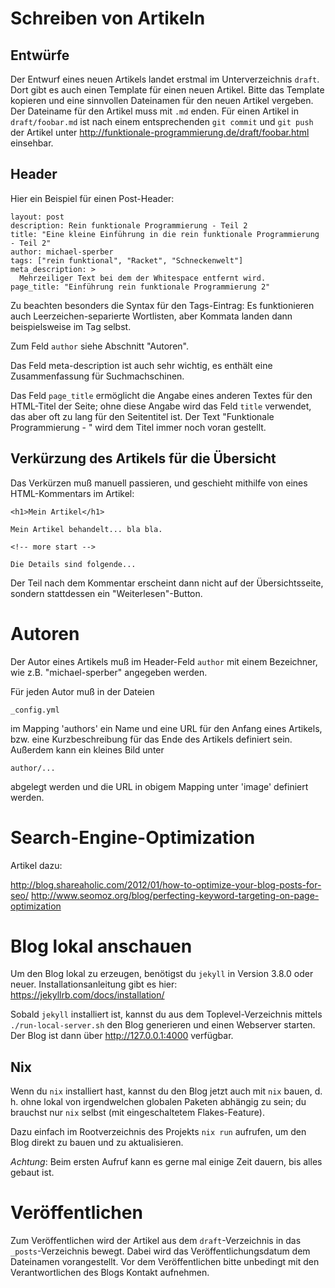 # Schreiben von Artikeln

## Entwürfe

Der Entwurf eines neuen Artikels landet erstmal im Unterverzeichnis
`draft`. Dort gibt es auch einen Template für einen neuen Artikel. Bitte das
Template kopieren und eine sinnvollen Dateinamen für den neuen Artikel
vergeben. Der Dateiname für den Artikel muss mit `.md` enden. Für einen Artikel
in `draft/foobar.md` ist nach einem entsprechenden `git commit` und `git push`
der Artikel unter http://funktionale-programmierung.de/draft/foobar.html
einsehbar.

## Header

Hier ein Beispiel für einen Post-Header:

	layout: post
	description: Rein funktionale Programmierung - Teil 2
	title: "Eine kleine Einführung in die rein funktionale Programmierung - Teil 2"
	author: michael-sperber
	tags: ["rein funktional", "Racket", "Schneckenwelt"]
	meta_description: >
	  Mehrzeiliger Text bei dem der Whitespace entfernt wird.
	page_title: "Einführung rein funktionale Programmierung 2"

Zu beachten besonders die Syntax für den Tags-Eintrag: Es funktionieren auch
Leerzeichen-separierte Wortlisten, aber Kommata landen dann beispielsweise im
Tag selbst.

Zum Feld `author` siehe Abschnitt "Autoren".

Das Feld meta-description ist auch sehr wichtig, es enthält eine Zusammenfassung
für Suchmachschinen.

Das Feld `page_title` ermöglicht die Angabe eines anderen Textes für den
HTML-Titel der Seite; ohne diese Angabe wird das Feld `title` verwendet, das
aber oft zu lang für den Seitentitel ist. Der Text "Funktionale Programmierung -
" wird dem Titel immer noch voran gestellt.

## Verkürzung des Artikels für die Übersicht

Das Verkürzen muß manuell passieren, und geschieht mithilfe von eines
HTML-Kommentars im Artikel:

    <h1>Mein Artikel</h1>

    Mein Artikel behandelt... bla bla.

    <!-- more start -->

    Die Details sind folgende...

Der Teil nach dem Kommentar erscheint dann nicht auf der Übersichtsseite,
sondern stattdessen ein "Weiterlesen"-Button.

# Autoren

Der Autor eines Artikels muß im Header-Feld `author` mit einem Bezeichner, wie
z.B. "michael-sperber" angegeben werden.

Für jeden Autor muß in der Dateien

    _config.yml

im Mapping 'authors' ein Name und eine URL für den Anfang eines Artikels,
bzw. eine Kurzbeschreibung für das Ende des Artikels definiert sein. Außerdem
kann ein kleines Bild unter

    author/...

abgelegt werden und die URL in obigem Mapping unter 'image' definiert werden.

# Search-Engine-Optimization

Artikel dazu:

http://blog.shareaholic.com/2012/01/how-to-optimize-your-blog-posts-for-seo/
http://www.seomoz.org/blog/perfecting-keyword-targeting-on-page-optimization

# Blog lokal anschauen

Um den Blog lokal zu erzeugen, benötigst du `jekyll` in Version 3.8.0
oder neuer. Installationsanleitung gibt es hier:
https://jekyllrb.com/docs/installation/

Sobald `jekyll` installiert ist, kannst du aus dem
Toplevel-Verzeichnis mittels `./run-local-server.sh` den Blog
generieren und einen Webserver starten. Der Blog ist dann über
http://127.0.0.1:4000 verfügbar.

## Nix

Wenn du `nix` installiert hast, kannst du den Blog jetzt auch mit
`nix` bauen, d. h. ohne lokal von irgendwelchen globalen Paketen
abhängig zu sein; du brauchst nur `nix` selbst (mit eingeschaltetem
Flakes-Feature).

Dazu einfach im Rootverzeichnis des Projekts `nix run` aufrufen, um
den Blog direkt zu bauen und zu aktualisieren.

*Achtung*: Beim ersten Aufruf kann es gerne mal einige Zeit dauern,
bis alles gebaut ist.

# Veröffentlichen

Zum Veröffentlichen wird der Artikel aus dem `draft`-Verzeichnis in
das `_posts`-Verzeichnis bewegt. Dabei wird das Veröffentlichungsdatum
dem Dateinamen vorangestellt. Vor dem Veröffentlichen bitte unbedingt
mit den Verantwortlichen des Blogs Kontakt aufnehmen.
